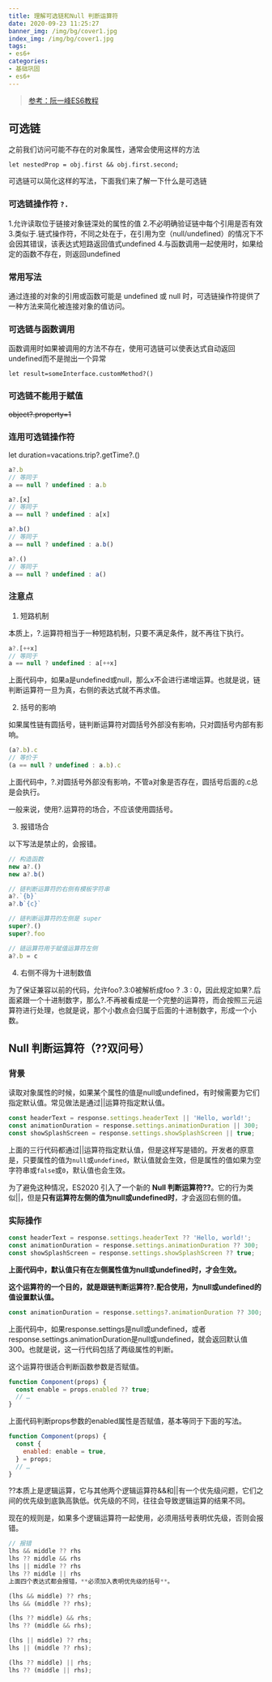 ```yaml
---
title: 理解可选链和Null 判断运算符
date: 2020-09-23 11:25:27
banner_img: /img/bg/cover1.jpg
index_img: /img/bg/cover1.jpg
tags:
- es6+
categories:
- 基础巩固
- es6+
---
```


> [参考：阮一峰ES6教程](https://es6.ruanyifeng.com/#docs/operator)


## 可选链

之前我们访问可能不存在的对象属性，通常会使用这样的方法

```
let nestedProp = obj.first && obj.first.second;
```
可选链可以简化这样的写法，下面我们来了解一下什么是可选链

### 可选链操作符 `?.`
1.允许读取位于链接对象链深处的属性的值
2.不必明确验证链中每个引用是否有效
3.类似于.链式操作符，不同之处在于，在引用为空（null/undefined）的情况下不会因其错误，该表达式短路返回值式undefined
4.与函数调用一起使用时，如果给定的函数不存在，则返回undefined

### 常用写法
通过连接的对象的引用或函数可能是 undefined 或 null 时，可选链操作符提供了一种方法来简化被连接对象的值访问。

### 可选链与函数调用
函数调用时如果被调用的方法不存在，使用可选链可以使表达式自动返回undefined而不是抛出一个异常

```
let result=someInterface.customMethod?()
```

### 可选链不能用于赋值
~~object?.property=1~~

### 连用可选链操作符
let duration=vacations.trip?.getTime?.()

```js
a?.b
// 等同于
a == null ? undefined : a.b

a?.[x]
// 等同于
a == null ? undefined : a[x]

a?.b()
// 等同于
a == null ? undefined : a.b()

a?.()
// 等同于
a == null ? undefined : a()
```

### 注意点

1. 短路机制

本质上，?.运算符相当于一种短路机制，只要不满足条件，就不再往下执行。

```js
a?.[++x]
// 等同于
a == null ? undefined : a[++x]
```
上面代码中，如果a是undefined或null，那么x不会进行递增运算。也就是说，链判断运算符一旦为真，右侧的表达式就不再求值。

2. 括号的影响

如果属性链有圆括号，链判断运算符对圆括号外部没有影响，只对圆括号内部有影响。

```js
(a?.b).c
// 等价于
(a == null ? undefined : a.b).c
```
上面代码中，?.对圆括号外部没有影响，不管a对象是否存在，圆括号后面的.c总是会执行。

一般来说，使用?.运算符的场合，不应该使用圆括号。

3. 报错场合

以下写法是禁止的，会报错。
```js
// 构造函数
new a?.()
new a?.b()

// 链判断运算符的右侧有模板字符串
a?.`{b}`
a?.b`{c}`

// 链判断运算符的左侧是 super
super?.()
super?.foo

// 链运算符用于赋值运算符左侧
a?.b = c
```

4. 右侧不得为十进制数值

为了保证兼容以前的代码，允许foo?.3:0被解析成foo ? .3 : 0，因此规定如果?.后面紧跟一个十进制数字，那么?.不再被看成是一个完整的运算符，而会按照三元运算符进行处理，也就是说，那个小数点会归属于后面的十进制数字，形成一个小数。


## Null 判断运算符（??双问号）

### 背景
读取对象属性的时候，如果某个属性的值是null或undefined，有时候需要为它们指定默认值。常见做法是通过||运算符指定默认值。

```js
const headerText = response.settings.headerText || 'Hello, world!';
const animationDuration = response.settings.animationDuration || 300;
const showSplashScreen = response.settings.showSplashScreen || true;
```
上面的三行代码都通过||运算符指定默认值，但是这样写是错的。开发者的原意是，只要属性的值为`null`或`undefined`，默认值就会生效，但是属性的值如果为空字符串或`false`或`0`，默认值也会生效。

为了避免这种情况，ES2020 引入了一个新的 **Null 判断运算符??**。它的行为类似||，但是**只有运算符左侧的值为null或undefined时**，才会返回右侧的值。


### 实际操作

```js
const headerText = response.settings.headerText ?? 'Hello, world!';
const animationDuration = response.settings.animationDuration ?? 300;
const showSplashScreen = response.settings.showSplashScreen ?? true;
```

**上面代码中，默认值只有在左侧属性值为null或undefined时，才会生效。**

**这个运算符的一个目的，就是跟链判断运算符?.配合使用，为null或undefined的值设置默认值。**

```js
const animationDuration = response.settings?.animationDuration ?? 300;
```
上面代码中，如果response.settings是null或undefined，或者response.settings.animationDuration是null或undefined，就会返回默认值300。也就是说，这一行代码包括了两级属性的判断。

这个运算符很适合判断函数参数是否赋值。
```js
function Component(props) {
  const enable = props.enabled ?? true;
  // …
}
```
上面代码判断props参数的enabled属性是否赋值，基本等同于下面的写法。


```js
function Component(props) {
  const {
    enabled: enable = true,
  } = props;
  // …
}
```
??本质上是逻辑运算，它与其他两个逻辑运算符&&和||有一个优先级问题，它们之间的优先级到底孰高孰低。优先级的不同，往往会导致逻辑运算的结果不同。

现在的规则是，如果多个逻辑运算符一起使用，必须用括号表明优先级，否则会报错。

```js
// 报错
lhs && middle ?? rhs
lhs ?? middle && rhs
lhs || middle ?? rhs
lhs ?? middle || rhs
上面四个表达式都会报错，**必须加入表明优先级的括号**。

(lhs && middle) ?? rhs;
lhs && (middle ?? rhs);

(lhs ?? middle) && rhs;
lhs ?? (middle && rhs);

(lhs || middle) ?? rhs;
lhs || (middle ?? rhs);

(lhs ?? middle) || rhs;
lhs ?? (middle || rhs);
```